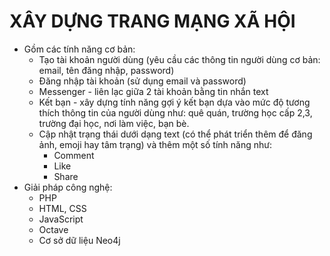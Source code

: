 # XÂY DỰNG TRANG MẠNG XÃ HỘI

* Gồm các tính năng cơ bản:
  - Tạo tài khoản người dùng (yêu cầu các thông tin người dùng cơ bản: email, tên đăng nhập, password) 
  - Đăng nhập tài khoản (sử dụng email và password)
  - Messenger - liên lạc giữa 2 tài khoản bằng tin nhắn text
  - Kết bạn - xây dựng tính năng gợi ý kết bạn dựa vào mức độ tương thích thông tin của người dùng như: quê quán, trường học cấp 2,3, trường đại học, nơi làm việc, bạn bè.  
  - Cập nhật trạng thái dưới dạng text (có thể phát triển thêm để đăng ảnh, emoji hay tâm trạng) và thêm một số tính năng như:
     * Comment 
     * Like 
     * Share 
* Giải pháp công nghệ:
  - PHP
  - HTML, CSS
  - JavaScript
  - Octave
  - Cơ sở dữ liệu Neo4j
